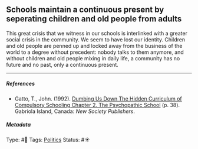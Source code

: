## Schools maintain a continuous present by seperating children and old people from adults

This great crisis that we witness in our schools is interlinked with a greater social crisis in the community. We seem to have lost our identity. Children and old people are penned up and locked away from the business of the world to a degree without precedent: nobody talks to them anymore, and without children and old people mixing in daily life, a community has no future and no past, only a continuous present. 

---

##### References

* Gatto, T., John. (1992). [Dumbing Us Down The Hidden Curriculum of Compulsory Schooling Chapter 2. The Psychopathic School](Dumbing%20Us%20Down%20The%20Hidden%20Curriculum%20of%20Compulsory%20Schooling%20Chapter%202.%20The%20Psychopathic%20School.md) (p. 38). Gabriola Island, Canada: *New Society Publishers*.

##### Metadata

Type: #🔴 
Tags: [Politics](Politics.md) 
Status: #☀️ 
